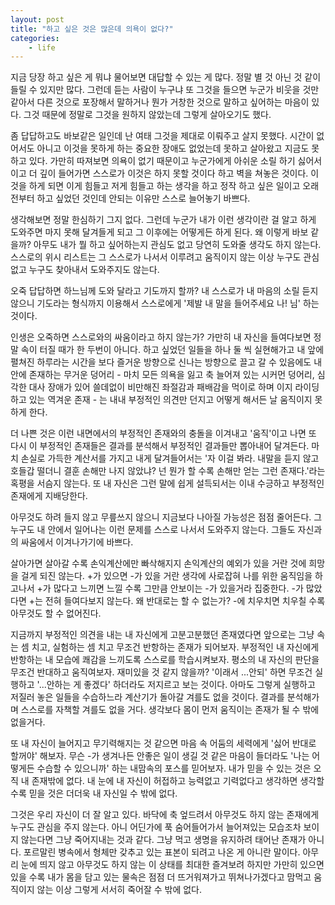 ```yaml
---
layout: post
title: "하고 싶은 것은 많은데 의욕이 없다?"
categories:
    - life
---
```


지금 당장 하고 싶은 게 뭐냐 물어보면 대답할 수 있는 게 많다. 정말 별 것 아닌 것 같이 들릴 수 있지만 많다. 그런데 듣는 사람이 누구냐 또 그것을 들으면 누군가 비웃을 것만 같아서 다른 것으로 포장해서 말하거나 뭔가 거창한 것으로 말하고 싶어하는 마음이 있다. 그것 때문에 정말로 그것을 원하지 않았는데 그렇게 살아오기도 했다.

좀 답답하고도 바보같은 일인데 난 여태 그것을 제대로 이뤄주고 살지 못했다. 시간이 없어서도 아니고 이것을 못하게 하는 중요한 장애도 없었는데 못하고 살아왔고 지금도 못하고 있다. 가만히 따져보면 의욕이 없기 때문이고 누군가에게 아쉬운 소릴 하기 싫어서이고 더 깊이 들어가면 스스로가 이것은 하지 못할 것이다 하고 벽을 쳐놓은 것이다. 이것을 하게 되면 이게 힘들고 저게 힘들고 하는 생각을 하고 정작 하고 싶은 일이고 오래전부터 하고 싶었던 것인데 안되는 이유만 스스로 늘어놓기 바쁘다. 

생각해보면 정말 한심하기 그지 없다. 그런데 누군가 내가 이런 생각이란 걸 알고 하게 도와주면 마지 못해 달겨들게 되고 그 이후에는 어떻게든 하게 된다. 왜 이렇게 바보 같을까? 아무도 내가 뭘 하고 싶어하는지 관심도 없고 당연히 도와줄 생각도 하지 않는다. 스스로의 위시 리스트는 그 스스로가 나서서 이루려고 움직이지 않는 이상 누구도 관심없고 누구도 찾아내서 도와주지도 않는다.

오죽 답답하면 하느님께 도와 달라고 기도까지 할까? 내 스스로가 내 마음의 소릴 듣지 않으니 기도라는 형식까지 이용해서 스스로에게 '제발 내 말을 들어주세요 나! 님' 하는 것이다.

인생은 오죽하면 스스로와의 싸움이라고 하지 않는가? 가만히 내 자신을 들여다보면 정말 속이 터질 때가 한 두번이 아니다. 하고 싶었던 일들을 하나 둘 씩 실현해가고 내 앞에 펼쳐진 하루라는 시간을 보다 즐거운 방향으로 신나는 방향으로 끌고 갈 수 있음에도 내안에 존재하는 무거운 덩어리 - 마치 모든 의욕을 잃고 축 늘어져 있는 시커먼 덩어리, 심각한 대사 장애가 있어 쓸데없이 비만해진 좌절감과 패배감을 먹이로 하며 이지 라이딩하고 있는 역겨운 존재 - 는 내내 부정적인 의견만 던지고 어떻게 해서든 날 움직이지 못하게 한다. 

더 나쁜 것은 이런 내면에서의 부정적인 존재와의 충돌을 이겨내고 '움직'이고 나면 또 다시 이 부정적인 존재들은 결과를 분석해서 부정적인 결과들만 뽑아내어 달겨든다. 마치 손실로 가득한 계산서를 가지고 내게 달겨들어서는 '자 이걸 봐라. 내말을 듣지 않고 호들갑 떨더니 결훈 손해만 나지 않았냐? 넌 뭔가 할 수록 손해만 얻는 그런 존재다.'라는 혹평을 서슴지 않는다. 또 내 자신은 그런 말에 쉽게 설득되서는 이내 수긍하고 부정적인 존재에게 지배당한다.

아무것도 하려 들지 않고 무릎쓰지 않으니 지금보다 나아질 가능성은 점점 줄어든다. 그 누구도 내 안에서 일어나는 이런 문제를 스스로 나서서 도와주지 않는다. 그들도 자신과의 싸움에서 이겨나가기에 바쁘다.

살아가면 살아갈 수록 손익계산에만 빠삭해지지 손익계산의 예외가 있을 거란 것에 희망을 걸게 되진 않는다. +가 있으면 -가 있을 거란 생각에 사로잡혀 나를 위한 움직임을 하고나서 +가 많다고 느끼면 느낄 수록 그만큼 안보이는 -가 있을거라 집중한다. -가 많았다면 +는 전혀 들여다보지 않는다. 왜 반대로는 할 수 없는가? -에 치우치면 치우칠 수록 아무것도 할 수 없어진다. 

지금까지 부정적인 의견을 내는 내 자신에게 고분고분했던 존재였다면 앞으로는 그냥 속는 셈 치고, 실험하는 셈 치고 무조건 반항하는 존재가 되어보자. 부정적인 내 자신에게 반항하는 내 모습에 쾌감을 느끼도록 스스로를 학습시켜보자. 평소의 내 자신의 판단을 무조건 반대하고 움직여보자. 재미있을 것 같지 않을까? '이래서 ...안되' 하면 무조건 실행하고 '...안하는 게 좋겠다' 하더라도 저지르고 보는 것이다. 아마도 그렇게 실행하고 저질러 놓은 일들을 수습하느라 계산기가 돌아갈 겨를도 없을 것이다. 결과를 분석해가며 스스로를 자책할 겨를도 없을 거다. 생각보다 몸이 먼저 움직이는 존재가 될 수 밖에 없을거다. 

또 내 자신이 늘어지고 무기력해지는 것 같으면 마음 속 어둠의 세력에게 '싫어 반대로 할꺼야' 해보자. 무슨 -가 생겨나든 안좋은 일이 생길 것 같은 마음이 들더라도 '나는 어떻게든 수습할 수 있으니까' 하는 내맘속의 포스를 믿어보자. 내가 믿을 수 있는 것은 오직 내 존재밖에 없다. 내 눈에 내 자신이 허접하고 능력없고 기력없다고 생각하면 생각할 수록 믿을 것은 더더욱 내 자신일 수 밖에 없다.

그것은 우리 자신이 더 잘 알고 있다. 바닥에 축 엎드려서 아무것도 하지 않는 존재에게 누구도 관심을 주지 않는다. 아니 어딘가에 푹 숨어들어가서 늘어져있는 모습조차 보이지 않는다면 그냥 죽어지내는 것과 같다. 그냥 먹고 생명을 유지하려 태어난 존재가 아니다. 포르말린 병속에서 형체만 갖추고 있는 표본이 되려고 나온 게 아니란 말이다. 아무리 눈에 띄지 않고 아무것도 하지 않는 이 상태를 최대한 즐겨보려 하지만 가만히 있으면 있을 수록 내가 몸을 담고 있는 물속은 점점 더 뜨거워져가고 뛰쳐나가겠다고 맘먹고 움직이지 않는 이상 그렇게 서서히 죽어잘 수 밖에 없다.
